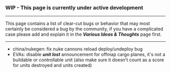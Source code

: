 ### WIP - This page is currently under active development

***

This page contains a list of clear-cut bugs or behavior that may most certainly be considered a bug by the community, if you have a complicated case please add and explain it in the _**Various Ideas & Thoughts**_ page first.

***

* china/nukegen: fix nuke cannons reload deploy/undeploy bug
* EVAs: disable **_unit lost_** announcement for offmap cargo planes, it's not a buildable or controllable unit (also make sure it doesn't count as a score for units destroyed and units created)
